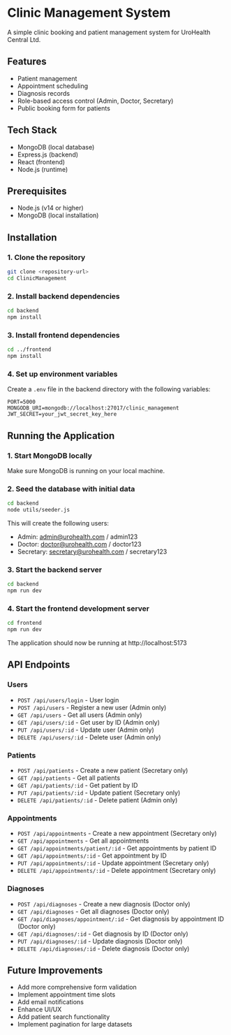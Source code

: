 # Clinic Management System

A simple clinic booking and patient management system for UroHealth Central Ltd.

## Features

- Patient management
- Appointment scheduling
- Diagnosis records
- Role-based access control (Admin, Doctor, Secretary)
- Public booking form for patients

## Tech Stack

- MongoDB (local database)
- Express.js (backend)
- React (frontend)
- Node.js (runtime)

## Prerequisites

- Node.js (v14 or higher)
- MongoDB (local installation)

## Installation

### 1. Clone the repository

```bash
git clone <repository-url>
cd ClinicManagement
```

### 2. Install backend dependencies

```bash
cd backend
npm install
```

### 3. Install frontend dependencies

```bash
cd ../frontend
npm install
```

### 4. Set up environment variables

Create a `.env` file in the backend directory with the following variables:

```
PORT=5000
MONGODB_URI=mongodb://localhost:27017/clinic_management
JWT_SECRET=your_jwt_secret_key_here
```

## Running the Application

### 1. Start MongoDB locally

Make sure MongoDB is running on your local machine.

### 2. Seed the database with initial data

```bash
cd backend
node utils/seeder.js
```

This will create the following users:
- Admin: admin@urohealth.com / admin123
- Doctor: doctor@urohealth.com / doctor123
- Secretary: secretary@urohealth.com / secretary123

### 3. Start the backend server

```bash
cd backend
npm run dev
```

### 4. Start the frontend development server

```bash
cd frontend
npm run dev
```

The application should now be running at http://localhost:5173

## API Endpoints

### Users
- `POST /api/users/login` - User login
- `POST /api/users` - Register a new user (Admin only)
- `GET /api/users` - Get all users (Admin only)
- `GET /api/users/:id` - Get user by ID (Admin only)
- `PUT /api/users/:id` - Update user (Admin only)
- `DELETE /api/users/:id` - Delete user (Admin only)

### Patients
- `POST /api/patients` - Create a new patient (Secretary only)
- `GET /api/patients` - Get all patients
- `GET /api/patients/:id` - Get patient by ID
- `PUT /api/patients/:id` - Update patient (Secretary only)
- `DELETE /api/patients/:id` - Delete patient (Admin only)

### Appointments
- `POST /api/appointments` - Create a new appointment (Secretary only)
- `GET /api/appointments` - Get all appointments
- `GET /api/appointments/patient/:id` - Get appointments by patient ID
- `GET /api/appointments/:id` - Get appointment by ID
- `PUT /api/appointments/:id` - Update appointment (Secretary only)
- `DELETE /api/appointments/:id` - Delete appointment (Secretary only)

### Diagnoses
- `POST /api/diagnoses` - Create a new diagnosis (Doctor only)
- `GET /api/diagnoses` - Get all diagnoses (Doctor only)
- `GET /api/diagnoses/appointment/:id` - Get diagnosis by appointment ID (Doctor only)
- `GET /api/diagnoses/:id` - Get diagnosis by ID (Doctor only)
- `PUT /api/diagnoses/:id` - Update diagnosis (Doctor only)
- `DELETE /api/diagnoses/:id` - Delete diagnosis (Doctor only)

## Future Improvements

- Add more comprehensive form validation
- Implement appointment time slots
- Add email notifications
- Enhance UI/UX
- Add patient search functionality
- Implement pagination for large datasets
